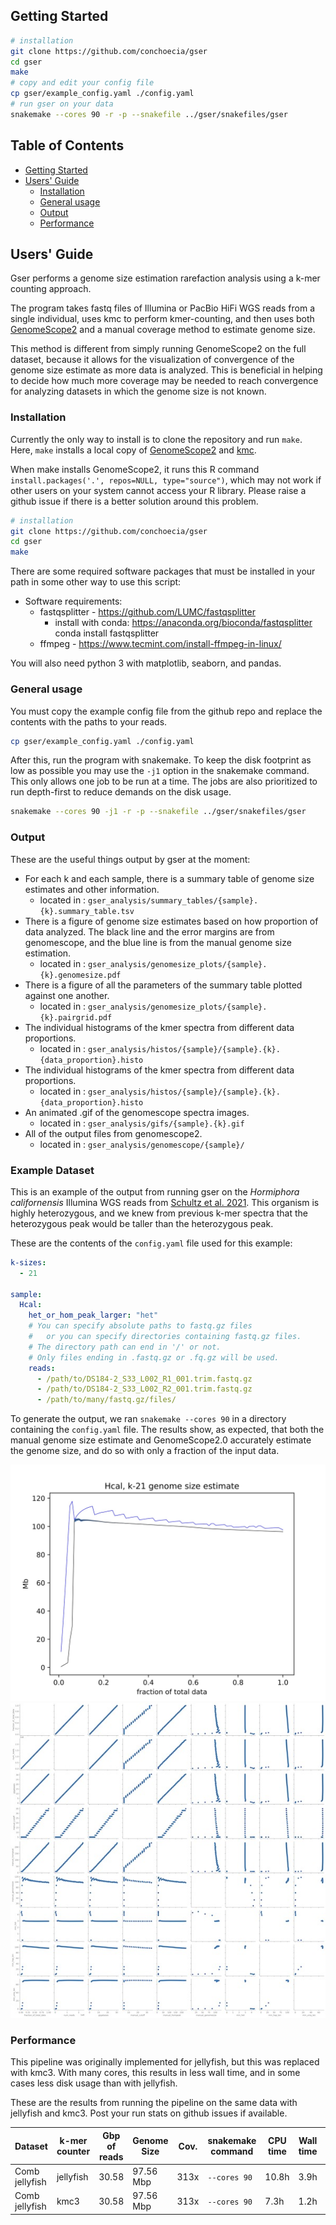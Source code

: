 ## <a name="started"></a>Getting Started
```sh
# installation
git clone https://github.com/conchoecia/gser
cd gser
make
# copy and edit your config file
cp gser/example_config.yaml ./config.yaml
# run gser on your data
snakemake --cores 90 -r -p --snakefile ../gser/snakefiles/gser
```

## Table of Contents

- [Getting Started](#started)
- [Users' Guide](#uguide)
  - [Installation](#install)
  - [General usage](#general)
  - [Output](#output)
  - [Performance](#performance)


## <a name="uguide"></a>Users' Guide

Gser performs a genome size estimation rarefaction analysis using a k-mer counting approach.

The program takes fastq files of Illumina or PacBio HiFi WGS reads from a single individual,
uses kmc to perform kmer-counting, and then uses both [GenomeScope2](https://github.com/tbenavi1/genomescope2.0)
and a manual coverage method to estimate genome size.

This method is different from simply running GenomeScope2 on the full dataset, because it allows
for the visualization of convergence of the genome size estimate as more data is analyzed. This is beneficial
in helping to decide how much more coverage may be needed to reach convergence for analyzing datasets in which the genome size is not known.

### <a name="install"></a>Installation

Currently the only way to install is to clone the repository and run `make`.
Here, `make` installs a local copy of [GenomeScope2](https://github.com/tbenavi1/genomescope2.0)
and [kmc](https://github.com/refresh-bio/KMC).

When make installs GenomeScope2, it runs this R command `install.packages('.', repos=NULL, type="source")`, which may
not work if other users on your system cannot access your R library. Please raise a github issue if there is a better
solution around this problem.

```sh
# installation
git clone https://github.com/conchoecia/gser
cd gser
make
```

There are some required software packages that must be installed in your path in some other way to use this script:

- Software requirements:
  - fastqsplitter - https://github.com/LUMC/fastqsplitter 
    - install with conda: https://anaconda.org/bioconda/fastqsplitter
       conda install fastqsplitter
  - ffmpeg - https://www.tecmint.com/install-ffmpeg-in-linux/  

You will also need python 3 with matplotlib, seaborn, and pandas.

### <a name="general"></a>General usage

You must copy the example config file from the github repo and replace the contents with the paths to your reads.

```sh
cp gser/example_config.yaml ./config.yaml
```

After this, run the program with snakemake. To keep the disk footprint as low as possible you may use the `-j1` option in the snakemake command. This only allows one job to be run at a time. The jobs are also prioritized to run depth-first to reduce demands on the disk usage.

```sh
snakemake --cores 90 -j1 -r -p --snakefile ../gser/snakefiles/gser
```

### <a name="output"></a>Output

These are the useful things output by gser at the moment:
  - For each k and each sample, there is a summary table of genome size estimates and other information.
    - located in : `gser_analysis/summary_tables/{sample}.{k}.summary_table.tsv`
  - There is a figure of genome size estimates based on how proportion of data analyzed. The black line and the error margins are from genomescope, and the blue line is from the manual genome size estimation.
    - located in : `gser_analysis/genomesize_plots/{sample}.{k}.genomesize.pdf`
  - There is a figure of all the parameters of the summary table plotted against one another.
    - located in : `gser_analysis/genomesize_plots/{sample}.{k}.pairgrid.pdf`
  - The individual histograms of the kmer spectra from different data proportions.
    - located in : `gser_analysis/histos/{sample}/{sample}.{k}.{data_proportion}.histo`
  - The individual histograms of the kmer spectra from different data proportions.
    - located in : `gser_analysis/histos/{sample}/{sample}.{k}.{data_proportion}.histo`
  - An animated .gif of the genomescope spectra images.
    - located in : `gser_analysis/gifs/{sample}.{k}.gif`
  - All of the output files from genomescope2.
    - located in : `gser_analysis/genomescope/{sample}/`

### <a name="example"></a>Example Dataset

This is an example of the output from running gser on the _Hormiphora californensis_
Illumina WGS reads from [Schultz et al. 2021](https://academic.oup.com/g3journal/article/11/11/jkab302/6358137). This
organism is highly heterozygous,
and we knew from previous k-mer spectra that the heterozygous peak would be taller than the heterozygous peak.

These are the contents of the `config.yaml` file used for this example:

```yaml
k-sizes:
  - 21

sample:
  Hcal:
    het_or_hom_peak_larger: "het"
    # You can specify absolute paths to fastq.gz files
    #   or you can specify directories containing fastq.gz files.
    # The directory path can end in '/' or not.
    # Only files ending in .fastq.gz or .fq.gz will be used. 
    reads:
      - /path/to/DS184-2_S33_L002_R1_001.trim.fastq.gz
      - /path/to/DS184-2_S33_L002_R2_001.trim.fastq.gz
      - /path/to/many/fastq.gz/files/

```

To generate the output, we ran `snakemake --cores 90` in a directory containing the `config.yaml` file.
The results show, as expected, that both the manual genome size estimate and GenomeScope2.0 accurately
estimate the genome size, and do so with only a fraction of the input data.

![Genome size estimates](figures/Hcal.21.genomesize.jpg)
![pairplot](figures/Hcal.21.pairgrid.jpg)

### <a name="output"></a>Performance

This pipeline was originally implemented for jellyfish, but this was replaced with kmc3. With many cores, this results
in less wall time, and in some cases less disk usage than with jellyfish.

These are the results from running the pipeline on the same data with jellyfish and kmc3. Post your run stats
on github issues if available.

| Dataset        | k-mer counter | Gbp of reads | Genome Size | Cov. | snakemake command | CPU time | Wall time | peak RAM | peak disk |
|----------------|---------------|--------------|-------------|------|-------------------|----------|-----------|----------|-----------|
| Comb jellyfish | jellyfish     |        30.58 | 97.56 Mbp   | 313x | `--cores 90`      | 10.8h    | 3.9h      | ??       | ??        |
| Comb jellyfish | kmc3          |        30.58 | 97.56 Mbp   | 313x | `--cores 90`      | 7.3h     | 1.2h      | ??       | ??        |

